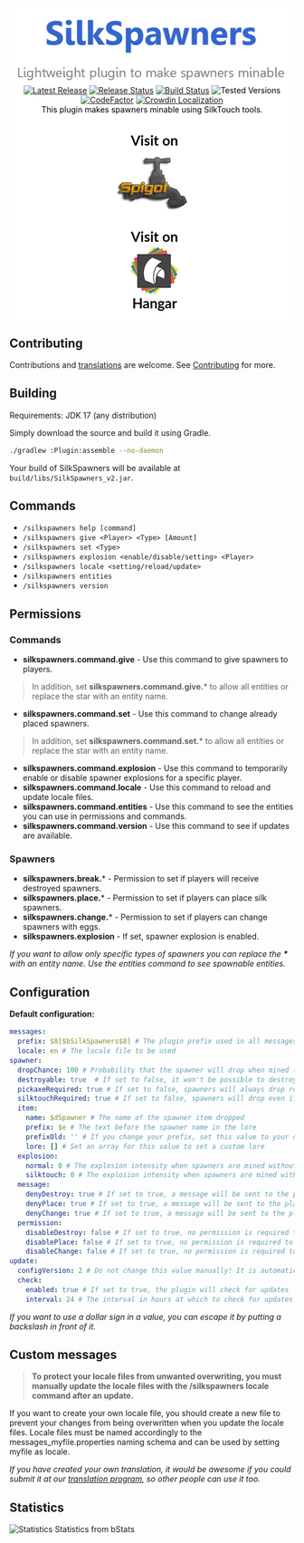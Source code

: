 <p align="center" style="background-color: white; color: black; border-radius: 10px; padding-top: 10px; padding-bottom: 5px">
    <a href="https://github.com/CorneliusMa/SilkSpawners_v2"><img alt="SilkSpawners - A lightweight plugin to make spawners mineable" src=".assests/img/title.png"></a>
    <br>
    <a href="https://github.com/CorneliusMa/SilkSpawners_v2/releases/latest" target="_blank"><img src="https://img.shields.io/github/v/release/CorneliusMa/SilkSpawners_v2?logo=github" alt="Latest Release"></a>
    <a href="https://github.com/CorneliusMa/SilkSpawners_v2/actions/workflows/release.yml" target="_blank"><img src="https://github.com/CorneliusMa/SilkSpawners_v2/actions/workflows/release.yml/badge.svg" alt="Release Status"></a>
    <a href="https://github.com/CorneliusMa/SilkSpawners_v2/actions/workflows/build.yml" target="_blank"><img src="https://github.com/CorneliusMa/SilkSpawners_v2/actions/workflows/build.yml/badge.svg" alt="Build Status"></a>
    <img src="https://img.shields.io/badge/Tested%20Versions-%20%3C%3D%201.21.1-green.svg" alt="Tested Versions">
    <a href="https://www.codefactor.io/repository/github/corneliusma/silkspawners_v2/overview/master" target="_blank"><img src="https://www.codefactor.io/repository/github/corneliusma/silkspawners_v2/badge/master" alt="CodeFactor"></a>
    <a href="https://crowdin.com/project/silkspawners" target="_blank"><img src="https://badges.crowdin.net/silkspawners/localized.svg" alt="Crowdin Localization"></a>
    <br>
    This plugin makes spawners minable using SilkTouch tools.
    <br>
    <br>
    <a href="https://www.spigotmc.org/resources/silkspawners.60063/"><img alt="Visit on Spigot" src=".assests/img/spigot.png"></a>
    <a href="https://hangar.papermc.io/SilkSpawners/SilkSpawners"><img alt="Visit on Hangar" src=".assests/img/hangar.png"></a>
</p>

## Contributing

Contributions and [translations](https://crowdin.com/project/silkspawners) are welcome. See [Contributing](CONTRIBUTING.md) for more.

## Building

Requirements: JDK 17 (any distribution)

Simply download the source and build it using Gradle.

```bash
./gradlew :Plugin:assemble --no-daemon
```

Your build of SilkSpawners will be available at `build/libs/SilkSpawners_v2.jar`.

## Commands
- `/silkspawners help [command]`
- `/silkspawners give <Player> <Type> [Amount]`
- `/silkspawners set <Type>`
- `/silkspawners explosion <enable/disable/setting> <Player>`
- `/silkspawners locale <setting/reload/update>`
- `/silkspawners entities`
- `/silkspawners version`

## Permissions

### Commands
- **silkspawners.command.give** - Use this command to give spawners to players.
> In addition, set **silkspawners.command.give.*** to allow all entities or replace the star with an entity name.
- **silkspawners.command.set** - Use this command to change already placed spawners.
> In addition, set **silkspawners.command.set.*** to allow all entities or replace the star with an entity name.
- **silkspawners.command.explosion** - Use this command to temporarily enable or disable spawner explosions for a specific player.
- **silkspawners.command.locale** - Use this command to reload and update locale files.
- **silkspawners.command.entities** - Use this command to see the entities you can use in permissions and commands.
- **silkspawners.command.version** - Use this command to see if updates are available.

### Spawners
- **silkspawners.break.*** - Permission to set if players will receive destroyed spawners.
- **silkspawners.place.*** - Permission to set if players can place silk spawners.
- **silkspawners.change.*** - Permission to set if players can change spawners with eggs.
- **silkspawners.explosion** - If set, spawner explosion is enabled.

*If you want to allow only specific types of spawners you can replace the **\*** with an entity name. Use the entities command to see spawnable entities.*

## Configuration
**Default configuration:**

```yaml
messages:
  prefix: $8[$bSilkSpawners$8] # The plugin prefix used in all messages
  locale: en # The locale file to be used
spawner:
  dropChance: 100 # Probability that the spawner will drop when mined (0-100)
  destroyable: true  # If set to false, it won't be possible to destroy spawners without SilkTouch or without the permission
  pickaxeRequired: true # If set to false, spawners will always drop regardless of what the player is holding in his hand
  silktouchRequired: true # If set to false, spawners will drop even if the used pickaxe does not have SilkTouch
  item:
    name: $dSpawner # The name of the spawner item dropped
    prefix: $e # The text before the spawner name in the lore
    prefixOld: '' # If you change your prefix, set this value to your old prefix to keep existing spawners functional
    lore: [] # Set an array for this value to set a custom lore
  explosion:
    normal: 0 # The explosion intensity when spawners are mined without SilkTouch
    silktouch: 0 # The explosion intensity when spawners are mined with SilkTouch
  message:
    denyDestroy: true # If set to true, a message will be sent to the player if the spawner cannot be destroyed
    denyPlace: true # If set to true, a message will be sent to the player if the spawner cannot be placed
    denyChange: true # If set to true, a message will be sent to the player if the spawner cannot be changed
  permission:
    disableDestroy: false # If set to true, no permission is required to receive destroyed spawners
    disablePlace: false # If set to true, no permission is required to place spawners
    disableChange: false # If set to true, no permission is required to change spawners with eggs
update:
  configVersion: 2 # Do not change this value manually! It is automatically managed by the plugin
  check:
    enabled: true # If set to true, the plugin will check for updates
    interval: 24 # The interval in hours at which to check for updates
```

*If you want to use a dollar sign in a value, you can escape it by putting a backslash in front of it.*

## Custom messages
> **To protect your locale files from unwanted overwriting, you must manually update the locale files with the /silkspawners locale command after an update.**

If you want to create your own locale file, you should create a new file to prevent your changes from being overwritten when you update the locale files.
Locale files must be named accordingly to the messages_myfile.properties naming schema and can be used by setting myfile as locale.

*If you have created your own translation, it would be awesome if you could submit it at our [translation program](https://crowdin.com/project/silkspawners), so other people can use it too.*

## Statistics
![Statistics](https://bstats.org/signatures/bukkit/Silk%20Spawners.svg)
Statistics from bStats
